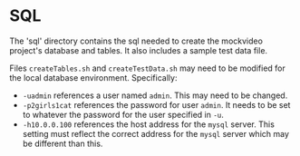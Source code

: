 # SQL

The 'sql' directory contains the sql needed to create the mockvideo project's database and tables. It also includes a sample test data file.

Files `createTables.sh` and `createTestData.sh` may need to be modified for the local database environment. Specifically:

* `-uadmin` references a user named `admin`. This may need to be changed.
* `-p2girls1cat` references the password for user `admin`. It  needs to be set to whatever the password for the user specified in `-u`.
* `-h10.0.0.100` references the host address for the `mysql` server. This setting must reflect the correct address for the `mysql` server which may be different than this.
